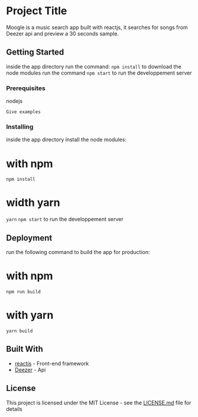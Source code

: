 # Project Title

Moogle is a music search app built with reactjs, it searches for songs from Deezer api and preview a 30 seconds sample.

## Getting Started

inside the app directory run the command: `npm install` to download the node modules
run the command `npm start` to run the developpement server 

### Prerequisites

nodejs

```
Give examples
```

### Installing

inside the app directory install the node modules:
# with npm
`npm install` 
# width yarn
`yarn` 
`npm start` to run the developpement server 

## Deployment

run the following command to build the app for production:
# with npm
`npm run build`
# with yarn
`yarn build`

## Built With

* [reactjs](https://reactjs.org/) - Front-end framework
* [Deezer](https://developers.deezer.com/login?redirect=/api) - Api
## License

This project is licensed under the MIT License - see the [LICENSE.md](LICENSE.md) file for details

